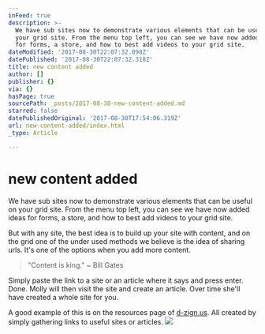 ```yaml
---
inFeed: true
description: >-
  We have sub sites now to demonstrate various elements that can be useful on
  your grid site. From the menu top left, you can see we have now added ideas
  for forms, a store, and how to best add videos to your grid site.
dateModified: '2017-08-30T22:07:32.098Z'
datePublished: '2017-08-30T22:07:32.318Z'
title: new content added
author: []
publisher: {}
via: {}
hasPage: true
sourcePath: _posts/2017-08-30-new-content-added.md
starred: false
datePublishedOriginal: '2017-08-30T17:54:06.319Z'
url: new-content-added/index.html
_type: Article

---
```

# new content added

We have sub sites now to demonstrate various elements that can be useful on your grid site. From the menu top left, you can see we have now added ideas for forms, a store, and how to best add videos to your grid site.

But with any site, the best idea is to build up your site with content, and on the grid one of the under used methods we believe is the idea of sharing urls. It's one of the options when you add more content.

> "Content is king." ~ Bill Gates

Simply paste the link to a site or an article where it says and press enter. Done. Molly will then visit the site and create an article. Over time she'll have created a whole site for you.

A good example of this is on the resources page of [d-zign.us][0]. All created by simply gathering links to useful sites or articles.
![](https://the-grid-user-content.s3-us-west-2.amazonaws.com/4f358f9d-3c78-4eba-98b1-6090a0faf16f.png)

[0]: https://cool.d-zign.us/